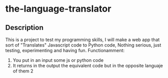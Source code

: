 # the-language-translator

## Description
This is a project to test my programming skills,
I will make a web app that sort of "Translates" Javascript code to Python code,
Nothing serious, just testing, experimenting and having fun.
Functionamment:
1. You put in an input some js or python code
2. It returns in the output the equivalent code but in the opposite languaje of them 2

